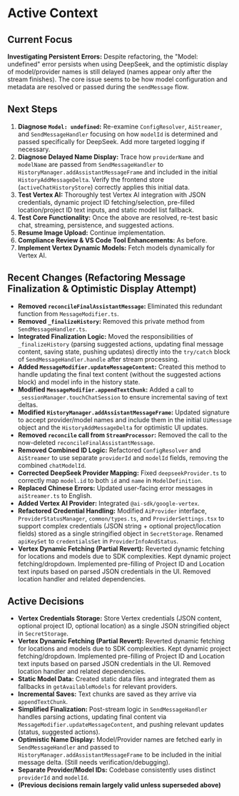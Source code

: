 # Active Context

## Current Focus
**Investigating Persistent Errors:** Despite refactoring, the "Model: undefined" error persists when using DeepSeek, and the optimistic display of model/provider names is still delayed (names appear only after the stream finishes). The core issue seems to be how model configuration and metadata are resolved or passed during the `sendMessage` flow.

## Next Steps
1.  **Diagnose `Model: undefined`:** Re-examine `ConfigResolver`, `AiStreamer`, and `SendMessageHandler` focusing on how `modelId` is determined and passed specifically for DeepSeek. Add more targeted logging if necessary.
2.  **Diagnose Delayed Name Display:** Trace how `providerName` and `modelName` are passed from `SendMessageHandler` to `HistoryManager.addAssistantMessageFrame` and included in the initial `HistoryAddMessageDelta`. Verify the frontend store (`activeChatHistoryStore`) correctly applies this initial data.
3.  **Test Vertex AI:** Thoroughly test Vertex AI integration with JSON credentials, dynamic project ID fetching/selection, pre-filled location/project ID text inputs, and static model list fallback.
4.  **Test Core Functionality:** Once the above are resolved, re-test basic chat, streaming, persistence, and suggested actions.
5.  **Resume Image Upload:** Continue implementation.
6.  **Compliance Review & VS Code Tool Enhancements:** As before.
7.  **Implement Vertex Dynamic Models:** Fetch models dynamically for Vertex AI.

## Recent Changes (Refactoring Message Finalization & Optimistic Display Attempt)
*   **Removed `reconcileFinalAssistantMessage`:** Eliminated this redundant function from `MessageModifier.ts`.
*   **Removed `_finalizeHistory`:** Removed this private method from `SendMessageHandler.ts`.
*   **Integrated Finalization Logic:** Moved the responsibilities of `_finalizeHistory` (parsing suggested actions, updating final message content, saving state, pushing updates) directly into the `try/catch` block of `SendMessageHandler.handle` after stream processing.
*   **Added `MessageModifier.updateMessageContent`:** Created this method to handle updating the final text content (without the suggested actions block) and model info in the history state.
*   **Modified `MessageModifier.appendTextChunk`:** Added a call to `_sessionManager.touchChatSession` to ensure incremental saving of text deltas.
*   **Modified `HistoryManager.addAssistantMessageFrame`:** Updated signature to accept provider/model names and include them in the initial `UiMessage` object and the `HistoryAddMessageDelta` for optimistic UI updates.
*   **Removed `reconcile` call from `StreamProcessor`:** Removed the call to the now-deleted `reconcileFinalAssistantMessage`.
*   **Removed Combined ID Logic:** Refactored `ConfigResolver` and `AiStreamer` to use separate `providerId` and `modelId` fields, removing the combined `chatModelId`.
*   **Corrected DeepSeek Provider Mapping:** Fixed `deepseekProvider.ts` to correctly map `model.id` to both `id` and `name` in `ModelDefinition`.
*   **Replaced Chinese Errors:** Updated user-facing error messages in `aiStreamer.ts` to English.
*   **Added Vertex AI Provider:** Integrated `@ai-sdk/google-vertex`.
*   **Refactored Credential Handling:** Modified `AiProvider` interface, `ProviderStatusManager`, `common/types.ts`, and `ProviderSettings.tsx` to support complex credentials (JSON string + optional project/location fields) stored as a single stringified object in `SecretStorage`. Renamed `apiKeySet` to `credentialsSet` in `ProviderInfoAndStatus`.
*   **Vertex Dynamic Fetching (Partial Revert):** Reverted dynamic fetching for locations and models due to SDK complexities. Kept dynamic project fetching/dropdown. Implemented pre-filling of Project ID and Location text inputs based on parsed JSON credentials in the UI. Removed location handler and related dependencies.

## Active Decisions
*   **Vertex Credentials Storage:** Store Vertex credentials (JSON content, optional project ID, optional location) as a single JSON stringified object in `SecretStorage`.
*   **Vertex Dynamic Fetching (Partial Revert):** Reverted dynamic fetching for locations and models due to SDK complexities. Kept dynamic project fetching/dropdown. Implemented pre-filling of Project ID and Location text inputs based on parsed JSON credentials in the UI. Removed location handler and related dependencies.
*   **Static Model Data:** Created static data files and integrated them as fallbacks in `getAvailableModels` for relevant providers.
*   **Incremental Saves:** Text chunks are saved as they arrive via `appendTextChunk`.
*   **Simplified Finalization:** Post-stream logic in `SendMessageHandler` handles parsing actions, updating final content via `MessageModifier.updateMessageContent`, and pushing relevant updates (status, suggested actions).
*   **Optimistic Name Display:** Model/Provider names are fetched early in `SendMessageHandler` and passed to `HistoryManager.addAssistantMessageFrame` to be included in the initial message delta. (Still needs verification/debugging).
*   **Separate Provider/Model IDs:** Codebase consistently uses distinct `providerId` and `modelId`.
*   **(Previous decisions remain largely valid unless superseded above)**
